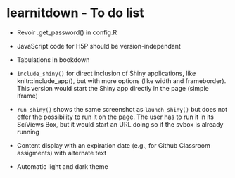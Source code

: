 # learnitdown - To do list

-   Revoir .get_password() in config.R

-   JavaScript code for H5P should be version-independant

-   Tabulations in bookdown

-   `include_shiny()` for direct inclusion of Shiny applications, like knitr::include_app(), but with more options (like width and frameborder). This version would start the Shiny app directly in the page (simple iframe)

-   `run_shiny()` shows the same screenshot as `launch_shiny()` but does not offer the possibility to run it on the page. The user has to run it in its SciViews Box, but it would start an URL doing so if the svbox is already running

-   Content display with an expiration date (e.g., for Github Classroom assigments) with alternate text

-   Automatic light and dark theme
